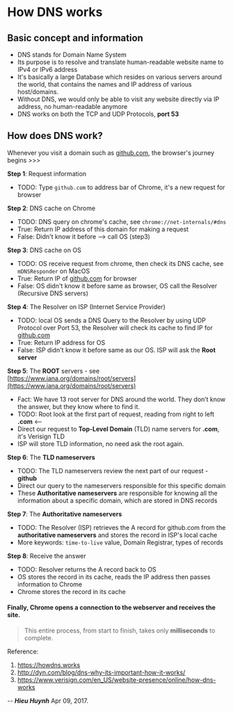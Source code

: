 # How DNS works

## Basic concept and information
- DNS stands for Domain Name System
- Its purpose is to resolve and translate human-readable website name to IPv4 or IPv6 address
- It's basically a large Database which resides on various servers around the world, that contains the names and IP address of various host/domains.
- Without DNS, we would only be able to visit any website directly via IP address, no human-readable anymore
- DNS works on both the TCP and UDP Protocols, **port 53**

## How does DNS work?
Whenever you visit a domain such as [github.com](https://github.com), the browser's journey begins >>>

**Step 1**: Request information
  - TODO: Type `github.com` to address bar of Chrome, it's a new request for browser 

**Step 2**: DNS cache on Chrome
  - TODO: DNS query on chrome's cache, see `chrome://net-internals/#dns`
  - True: Return IP address of this domain for making a request
  - False: Didn't know it before --> call OS (step3)

**Step 3**: DNS cache on OS
  - TODO: OS receive request from chrome, then check its DNS cache, see `mDNSResponder` on MacOS
  - True: Return IP of [github.com](https://github.com) for browser
  - False: OS didn't know it before same as browser, OS call the Resolver (Recursive DNS servers)

**Step 4**: The Resolver on ISP (Internet Service Provider)
  - TODO: local OS sends a DNS Query to the Resolver by using UDP Protocol over Port 53, the Resolver will check its cache to find IP for [github.com](https://github.com)
  - True: Return IP address for OS
  - False: ISP didn't know it before same as our OS. ISP will ask the **Root server**

**Step 5**: The **ROOT** servers - see [https://www.iana.org/domains/root/servers](https://www.iana.org/domains/root/servers)
  - Fact: We have 13 root server for DNS around the world. They don’t know the answer, but they know where to find it. 
  - TODO: Root look at the first part of request, reading from right to left **.com** <-- 
  - Direct our request to **Top-Level Domain** (TLD) name servers for **.com**, it's Verisign TLD 
  - ISP will store TLD information, no need ask the root again.

**Step 6**: The **TLD nameservers**
  - TODO: The TLD nameservers review the next part of our request - **github**
  - Direct our query to the nameservers responsible for this specific domain
  - These **Authoritative nameservers** are responsible for knowing all the information about a specific domain, which are stored in DNS records

**Step 7**: The **Authoritative nameservers** 
  - TODO: The Resolver (ISP) retrieves the A record for github.com from the **authoritative nameservers** and stores the record in ISP's local cache
  - More keywords: `time-to-live` value, Domain Registrar, types of records

**Step 8**: Receive the answer
  - TODO: Resolver returns the A record back to OS
  - OS stores the record in its cache, reads the IP address then passes information to Chrome
  - Chrome stores the record in its cache
 
#### Finally, Chrome opens a connection to the webserver and receives the site.

> This entire process, from start to finish, takes only **milliseconds** to complete.

Reference: 
1. https://howdns.works
2. http://dyn.com/blog/dns-why-its-important-how-it-works/
3. https://www.verisign.com/en_US/website-presence/online/how-dns-works

--
***Hieu Huynh*** Apr 09, 2017.